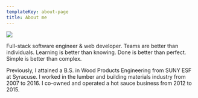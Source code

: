 ```yaml
---
templateKey: about-page
title: About me
---
```

![](/img/coffeeshopsquare.png)



Full-stack software engineer & web developer. Teams are better than individuals. Learning is better than knowing. Done is better than perfect. Simple is better than complex.

Previously, I attained a B.S. in Wood Products Engineering from SUNY ESF at Syracuse. I worked in the lumber and building materials industry from 2007 to 2016. I co-owned and operated a hot sauce business from 2012 to 2015.
